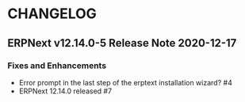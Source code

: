# CHANGELOG

## ERPNext v12.14.0-5 Release Note 2020-12-17
### Fixes and Enhancements
- Error prompt in the last step of the erptext installation wizard?  #4
- ERPNext 12.14.0 released #7
